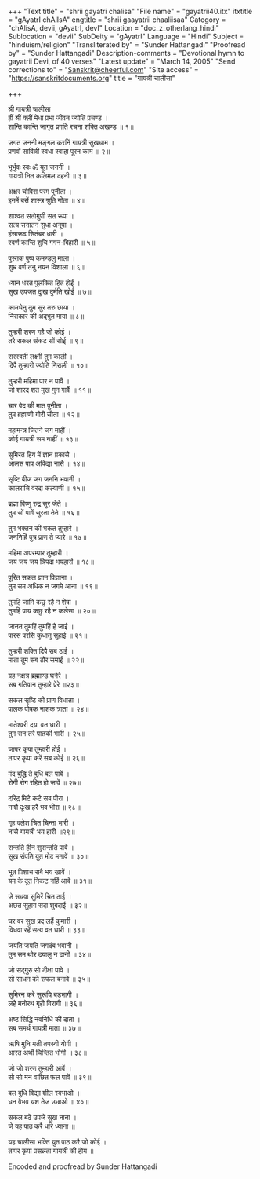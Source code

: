 +++
"Text title" = "shrii gayatri chalisa"
"File name" = "gayatrii40.itx"
itxtitle = "gAyatrI chAlIsA"
engtitle = "shrii gaayatrii chaaliisaa"
Category = "chAlisA, devii, gAyatrI, devI"
Location = "doc_z_otherlang_hindi"
Sublocation = "devii"
SubDeity = "gAyatrI"
Language = "Hindi"
Subject = "hinduism/religion"
"Transliterated by" = "Sunder Hattangadi"
"Proofread by" = "Sunder Hattangadi"
Description-comments = "Devotional hymn to gayatrii Devi, of 40 verses"
"Latest update" = "March 14, 2005"
"Send corrections to" = "Sanskrit@cheerful.com"
"Site access" = "https://sanskritdocuments.org"
title = "गायत्री चालीसा"

+++
  
 श्री गायत्री चालीसा   
ह्रीं  श्रीं   क्लीं   मेधा  प्रभा  जीवन  ज्योति  प्रचण्ड ।  
शान्ति   कान्ति  जागृत प्रगति रचना शक्ति अखण्ड ॥ १॥  
  
जगत जननी   मङ्गल करनिं गायत्री सुखधाम ।  
प्रणवों सावित्री स्वधा  स्वाहा  पूरन काम ॥ २॥  
  
भूर्भुवः स्वः ॐ युत जननी ।  
गायत्री नित कलिमल दहनी ॥ ३॥  
  
अक्षर चौविस परम पुनीता ।  
इनमें बसें शास्त्र श्रुति गीता ॥ ४॥  
  
शाश्वत सतोगुणी सत रूपा ।  
सत्य सनातन सुधा अनूपा ।  
हंसारूढ सितंबर धारी ।  
स्वर्ण कान्ति शुचि गगन-बिहारी ॥ ५॥  
  
पुस्तक पुष्प कमण्डलु माला ।  
शुभ्र वर्ण तनु नयन विशाला ॥ ६॥  
  
ध्यान धरत पुलकित हित होई ।  
सुख उपजत दुःख दुर्मति खोई ॥ ७॥  
  
कामधेनु तुम सुर तरु छाया ।  
निराकार की अद्भुत माया ॥ ८॥  
  
तुम्हरी शरण गहै जो कोई ।  
तरै सकल संकट सों सोई ॥ ९॥  
  
सरस्वती लक्ष्मी तुम काली ।  
दिपै तुम्हारी ज्योति निराली ॥ १०॥  
  
तुम्हरी महिमा पार न पावैं ।  
जो शारद शत मुख गुन गावैं ॥ ११॥  
  
चार वेद की मात पुनीता ।  
तुम ब्रह्माणी गौरी सीता ॥ १२॥  
  
महामन्त्र जितने जग माहीं ।  
कोई गायत्री सम नाहीं ॥ १३॥  
  
सुमिरत हिय में ज्ञान प्रकासै ।  
आलस पाप अविद्या नासै ॥ १४॥  
  
सृष्टि बीज जग जननि भवानी ।  
कालरात्रि वरदा कल्याणी ॥ १५॥  
  
ब्रह्मा विष्णु रुद्र सुर जेते ।  
तुम सों पावें सुरता तेते ॥ १६॥  
  
तुम भक्तन की भकत तुम्हारे ।  
जननिहिं पुत्र प्राण ते प्यारे ॥ १७॥  
  
महिमा अपरम्पार तुम्हारी ।  
जय जय जय त्रिपदा भयहारी ॥ १८॥  
  
पूरित सकल ज्ञान विज्ञाना ।  
तुम सम अधिक न जगमे आना ॥ १९॥  
  
तुमहिं जानि कछु रहै न शेषा ।  
तुमहिं पाय कछु रहै न कलेसा ॥ २०॥  
  
जानत तुमहिं तुमहिं है जाई ।  
पारस परसि कुधातु सुहाई ॥ २१॥  
  
तुम्हरी शक्ति दिपै सब ठाई ।  
माता तुम सब ठौर समाई ॥ २२॥  
  
ग्रह नक्षत्र ब्रह्माण्ड घनेरे ।  
सब गतिवान तुम्हारे प्रेरे ॥२३॥  
  
सकल सृष्टि की प्राण विधाता ।  
पालक पोषक नाशक त्राता ॥ २४॥  
  
मातेश्वरी दया व्रत धारी ।  
तुम सन तरे पातकी भारी ॥ २५॥  
  
जापर कृपा तुम्हारी होई ।  
तापर कृपा करें सब कोई ॥ २६॥  
  
मंद बुद्धि ते बुधि बल पावें ।  
रोगी रोग रहित हो जावें ॥ २७॥  
  
दरिद्र मिटै कटै सब पीरा ।  
नाशै दूःख हरै भव भीरा ॥ २८॥  
  
गृह क्लेश चित चिन्ता भारी ।  
नासै गायत्री भय हारी ॥२९॥  
  
सन्तति हीन सुसन्तति पावें ।  
सुख संपति युत मोद मनावें ॥ ३०॥  
  
भूत पिशाच सबै भय खावें ।  
यम के दूत निकट नहिं आवें ॥ ३१॥  
  
जे सधवा सुमिरें चित ठाई ।  
अछत सुहाग सदा शुबदाई ॥ ३२॥  
  
घर वर सुख प्रद लहैं कुमारी ।  
विधवा रहें सत्य व्रत धारी ॥ ३३॥  
  
जयति जयति जगदंब भवानी ।  
तुम सम थोर दयालु न दानी ॥ ३४॥  
  
जो सद्गुरु सो दीक्षा पावे ।  
सो साधन को सफल बनावे ॥ ३५॥  
  
सुमिरन करे सुरूयि बडभागी ।  
लहै मनोरथ गृही विरागी ॥ ३६॥  
  
अष्ट सिद्धि नवनिधि की दाता ।  
सब समर्थ गायत्री माता ॥ ३७॥  
  
ऋषि मुनि यती तपस्वी योगी ।  
आरत अर्थी चिन्तित भोगी ॥ ३८॥  
  
जो जो शरण तुम्हारी आवें ।  
सो सो मन वांछित फल पावें ॥ ३९॥  
  
बल बुधि विद्या शील स्वभाओ ।  
धन वैभव यश तेज उछाओ ॥ ४०॥  
  
सकल बढें उपजें सुख नाना ।  
जे यह पाठ करै धरि ध्याना ॥   
  
यह चालीसा भक्ति युत पाठ करै जो कोई ।  
तापर कृपा प्रसन्नता गायत्री की होय ॥  
  
  
  
Encoded and proofread by Sunder Hattangadi  
  
